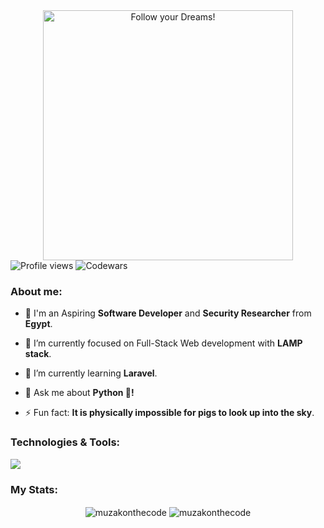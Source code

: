 <div style="text-align: center;"> 
  <img width="400" src="https://readme-typing-svg.herokuapp.com?font=JetBrains+Mono&weight=600&size=30&duration=2500&color=9715F7&width=535&lines=Hi,+I'm+Muhammad;I+love+Software.;WBU?;let's+Connect!"  alt="Follow your Dreams!"/>
</div>

<div algin="left">
<img src="https://komarev.com/ghpvc/?username=muzakonthecode&color=blue" alt="Profile views" />
<img src="https://www.codewars.com/users/muzakonthecode/badges/micro" alt="Codewars"/>
</div>
  
<div>
  <h3 align="left">About me:</h3>

  - 👨 I'm an Aspiring **Software Developer** and **Security Researcher** from **Egypt**.

  - 🔭 I’m currently focused on Full-Stack Web development with **LAMP stack**.

  - 🌱 I’m currently learning **Laravel**.

  - 💬 Ask me about **Python 🐍!**

  - ⚡ Fun fact: **It is physically impossible for pigs to look up into the sky**.
</div>

<div>
  <h3 align="left">Technologies & Tools:</h3>
  <div align="left">
    <img src="https://skillicons.dev/icons?i=html,css,tailwind,js,typescript,vue,php,laravel,mysql,git,linux" />
  </div>
</div>

<div align="center">
  <h3 align="left">My Stats:</h3>
  <img align="center" src="https://github-readme-stats.vercel.app/api?username=muzakonthecode&theme=radical&show_icons=true&locale=en&hide_border=true" alt="muzakonthecode" />
  <img align="center" src="https://github-readme-streak-stats.herokuapp.com/?user=muzakonthecode&theme=radical&hide_border=true" alt="muzakonthecode" />
</div>
